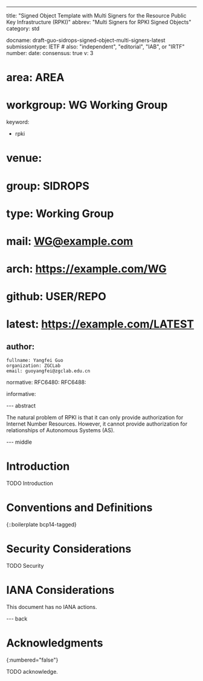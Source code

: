 ---
title: "Signed Object Template with Multi Signers for the Resource Public Key Infrastructure (RPKI)"
abbrev: "Multi Signers for RPKI Signed Objects"
category: std

docname: draft-guo-sidrops-signed-object-multi-signers-latest
submissiontype: IETF  # also: "independent", "editorial", "IAB", or "IRTF"
number:
date:
consensus: true
v: 3
# area: AREA
# workgroup: WG Working Group
keyword:
 - rpki
# venue:
#  group: SIDROPS
#  type: Working Group
#  mail: WG@example.com
#  arch: https://example.com/WG
#  github: USER/REPO
#  latest: https://example.com/LATEST

author:
 -
    fullname: Yangfei Guo
    organization: ZGCLab
    email: guoyangfei@zgclab.edu.cn

normative:
    RFC6480:
    RFC6488:

informative:


--- abstract

The natural problem of RPKI is that it can only provide authorization for Internet Number Resources. However, it cannot provide authorization for relationships of Autonomous Systems (AS).


--- middle

# Introduction

TODO Introduction


# Conventions and Definitions

{::boilerplate bcp14-tagged}


# Security Considerations

TODO Security


# IANA Considerations

This document has no IANA actions.


--- back

# Acknowledgments
{:numbered="false"}

TODO acknowledge.
